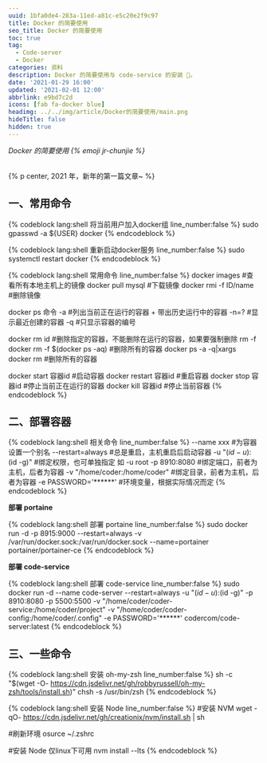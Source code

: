 ```yaml
---
uuid: 1bfa0de4-283a-11ed-a81c-e5c20e2f9c97
title: Docker 的简要使用
seo_title: Docker 的简要使用
toc: true
tag:
  - Code-server
  - Docker
categories: 资料
description: Docker 的简要使用与 code-service 的安装 🎉。
date: '2021-01-29 16:00'
updated: '2021-02-01 12:00'
abbrlink: e9bd7c2d
icons: [fab fa-docker blue]
headimg: ../../img/article/Docker的简要使用/main.png
hideTitle: false
hidden: true
---
```


<p class="p center logo large"><em>Docker 的简要使用 {% emoji jr-chunjie %}</em></p>
<br>
{% p center, 2021 年，新年的第一篇文章~ %}

## 一、常用命令

{% codeblock lang:shell 将当前用户加入docker组 line_number:false  %}
sudo gpasswd -a ${USER} docker
{% endcodeblock %}

{% codeblock lang:shell 重新启动docker服务 line_number:false  %}
sudo systemctl restart docker
{% endcodeblock %}

{% codeblock lang:shell 常用命令 line_number:false  %}
docker images                      #查看所有本地主机上的镜像
docker pull mysql                  #下载镜像
docker rmi -f ID/name              #删除镜像

docker ps 命令
      -a                           #列出当前正在运行的容器 + 带出历史运行中的容器
      -n=?                         #显示最近创建的容器
      -q                           #只显示容器的编号

docker rm id                       #删除指定的容器，不能删除在运行的容器，如果要强制删除 rm -f
docker rm -f $(docker ps -aq)      #删除所有的容器
docker ps -a -q|xargs docker rm    #删除所有的容器

docker start 容器id                #启动容器
docker restart 容器id              #重启容器
docker stop 容器id                 #停止当前正在运行的容器
docker kill 容器id                 #停止当前容器
{% endcodeblock %}

## 二、部署容器

{% codeblock lang:shell 相关命令 line_number:false  %}
--name xxx                    #为容器设置一个别名
--restart=always              #总是重启，主机重启后启动容器
-u "$(id -u):$(id -g)"        #绑定权限，也可单独指定 如 -u root
-p 8910:8080                  #绑定端口，前者为主机，后者为容器
-v "/home/coder:/home/coder"  #绑定目录，前者为主机，后者为容器
-e PASSWORD='******'          #环境变量，根据实际情况而定
{% endcodeblock %}

**部署 portaine**

{% codeblock lang:shell 部署 portaine line_number:false  %}
sudo docker run -d -p 8915:9000 --restart=always -v /var/run/docker.sock:/var/run/docker.sock --name=portainer  portainer/portainer-ce
{% endcodeblock %}

**部署 code-service**

{% codeblock lang:shell 部署 code-service line_number:false  %}
sudo docker run -d --name code-server --restart=always -u "$(id -u):$(id -g)" -p 8910:8080 -p 5500:5500 -v "/home/coder/coder-service:/home/coder/project" -v "/home/coder/coder-config:/home/coder/.config" -e PASSWORD='******' codercom/code-server:latest
{% endcodeblock %}

## 三、一些命令

{% codeblock lang:shell 安装 oh-my-zsh line_number:false  %}
sh -c "$(wget -O- https://cdn.jsdelivr.net/gh/robbyrussell/oh-my-zsh/tools/install.sh)"
chsh -s /usr/bin/zsh
{% endcodeblock %}

{% codeblock lang:shell 安装 Node line_number:false  %}
#安装 NVM
wget -qO- https://cdn.jsdelivr.net/gh/creationix/nvm/install.sh | sh

#刷新环境
osurce ~/.zshrc

#安装 Node 仅linux下可用
nvm install --lts
{% endcodeblock %}
